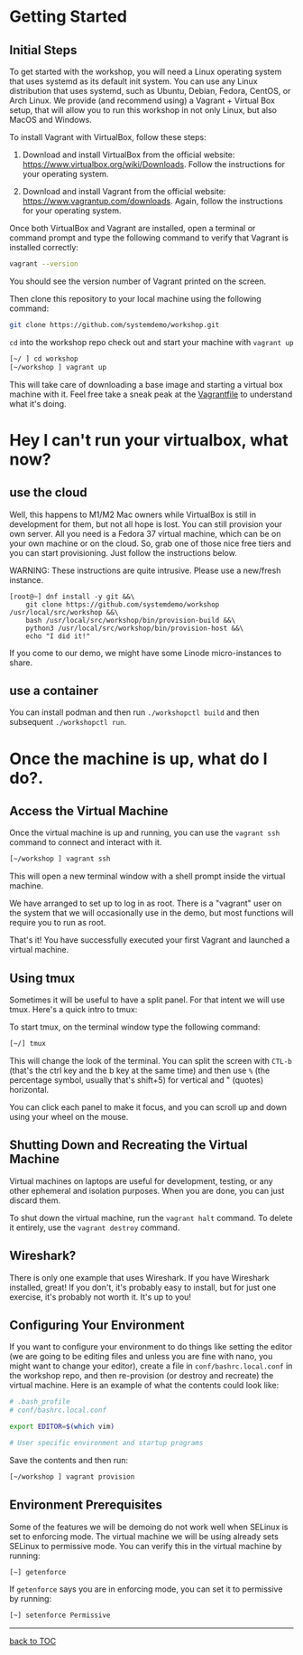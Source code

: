 # Getting Started


## Initial Steps

To get started with the workshop, you will need a Linux operating system that uses systemd as its default init system. You can use any Linux distribution that uses systemd, such as Ubuntu, Debian, Fedora, CentOS, or Arch Linux. We provide (and recommend using) a Vagrant + Virtual Box setup, that will allow you to run this workshop in not only Linux, but also MacOS and Windows.


To install Vagrant with VirtualBox, follow these steps:

1. Download and install VirtualBox from the official website: https://www.virtualbox.org/wiki/Downloads. Follow the instructions for your operating system.

2. Download and install Vagrant from the official website: https://www.vagrantup.com/downloads. Again, follow the instructions for your operating system.

Once both VirtualBox and Vagrant are installed, open a terminal or command prompt and type the following command to verify that Vagrant is installed correctly:


```bash
vagrant --version
```

You should see the version number of Vagrant printed on the screen.

Then clone this repository to your local machine using the following command:

```bash
git clone https://github.com/systemdemo/workshop.git
```

`cd` into the workshop repo check out and start your machine with `vagrant up`

```bash
[~/ ] cd workshop
[~/workshop ] vagrant up
```

This will take care of downloading a base image and starting a virtual box machine with it. Feel free take a sneak peak at the [Vagrantfile](https://github.com/systemdemo/workshop/blob/main/Vagrantfile) to understand what it's doing.

# Hey I can't run your virtualbox, what now?

## use the cloud
Well, this happens to M1/M2 Mac owners while VirtualBox is still in development for them, but not all hope is lost. You can still provision your own server. All you need is a Fedora 37 virtual machine, which can be on your own machine or on the cloud. So, grab one of those nice free tiers and you can start provisioning. Just follow the instructions below.

WARNING: These instructions are quite intrusive. Please use a new/fresh instance.

```
[root@~] dnf install -y git &&\
    git clone https://github.com/systemdemo/workshop /usr/local/src/workshop &&\
    bash /usr/local/src/workshop/bin/provision-build &&\
    python3 /usr/local/src/workshop/bin/provision-host &&\
    echo "I did it!"
```

If you come to our demo, we might have some Linode micro-instances to share.

## use a container

You can install podman and then run `./workshopctl build` and then subsequent `./workshopctl run`.

# Once the machine is up, what do I do?.

## Access the Virtual Machine

Once the virtual machine is up and running, you can use the `vagrant ssh` command to connect and interact with it.

```bash
[~/workshop ] vagrant ssh
```

This will open a new terminal window with a shell prompt inside the virtual machine.

We have arranged to set up to log in as root. There is a "vagrant" user on the system that we will occasionally use in the demo, but most functions will require you to run as root.

That's it! You have successfully executed your first Vagrant and launched a virtual machine.

## Using tmux

Sometimes it will be useful to have a split panel. For that intent we will use tmux. Here's a quick intro to tmux:

To start tmux, on the terminal window type the following command:

```bash
[~/] tmux
```

This will change the look of the terminal. You can split the screen with `CTL-b` (that's the ctrl key and the b key at the same time) and then use `%` (the percentage symbol, usually that's shift+5) for vertical and " (quotes) horizontal.

You can click each panel to make it focus, and you can scroll up and down using your wheel on the mouse.

## Shutting Down and Recreating the Virtual Machine

Virtual machines on laptops are useful for development, testing, or any other ephemeral and isolation purposes. When you are done, you can just discard them.

To shut down the virtual machine, run the `vagrant halt` command. To delete it entirely, use the `vagrant destroy` command.

## Wireshark?
There is only one example that uses Wireshark. If you have Wireshark installed, great! If you don't, it's probably easy to install, but for just one exercise, it's probably not worth it. It's up to you!

## Configuring Your Environment

If you want to configure your environment to do things like setting the editor (we are going to be editing files and unless you are fine with nano, you might want to change your editor), create a file in `conf/bashrc.local.conf` in the workshop repo, and then re-provision (or destroy and recreate) the virtual machine. Here is an example of what the contents could look like:

```bash
# .bash_profile
# conf/bashrc.local.conf

export EDITOR=$(which vim)

# User specific environment and startup programs
```

Save the contents and then run:


```bash
[~/workshop ] vagrant provision
```

## Environment Prerequisites

Some of the features we will be demoing do not work well when SELinux is set to enforcing mode. The virtual machine we will be using already sets SELinux to permissive mode. You can verify this in the virtual machine by running:

```bash
[~] getenforce
```

If `getenforce` says you are in enforcing mode, you can set it to permissive by running:

```bash
[~] setenforce Permissive
```

---
[back to TOC](../README.md)
